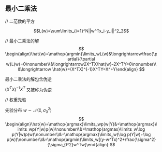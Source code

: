 



## 最小二乘法



// 二范数的平方

$$L(w)=\sum\limits_{i=1}^N||w^Tx_i-y_i||^2_2$$





// 最小二乘法的解
$$
\begin{align}\hat{w}=\mathop{argmin}\limits_wL(w)&\longrightarrow\frac{\partial}{\partial w}L(w)=0\nonumber\\&\longrightarrow2X^TX\hat{w}-2X^TY=0\nonumber\\&\longrightarrow \hat{w}=(X^TX)^{-1}X^TY=X^+Y\end{align}
$$




 最小二乘法的解包含伪逆

$(X^TX)^{-1}X^T$ 又被称为伪逆





// 权重先验

先验分布 $w\sim\mathcal{N}(0,\sigma_0^2)$
$$
\begin{align}\hat{w}=\mathop{argmax}\limits_wp(w|Y)&=\mathop{argmax}\limits_wp(Y|w)p(w)\nonumber\\&=\mathop{argmax}\limits_w\log p(Y|w)p(w)\nonumber\\&=\mathop{argmax}\limits_w(\log p(Y|w)+\log p(w))\nonumber\\&=\mathop{argmin}\limits_w[(y-w^Tx)^2+\frac{\sigma^2}{\sigma_0^2}w^Tw]\end{align}
$$

